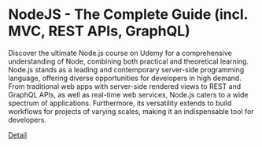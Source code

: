 # NodeJS - The Complete Guide (incl. MVC, REST APIs, GraphQL)

Discover the ultimate Node.js course on Udemy for a comprehensive understanding of Node, combining both practical and theoretical learning. Node.js stands as a leading and contemporary server-side programming language, offering diverse opportunities for developers in high demand. From traditional web apps with server-side rendered views to REST and GraphQL APIs, as well as real-time web services, Node.js caters to a wide spectrum of applications. Furthermore, its versatility extends to build workflows for projects of varying scales, making it an indispensable tool for developers. 

[Detail](https://eduitfree.com/courses/nodejs-the-complete-guide-incl-mvc-rest-apis-graphql)